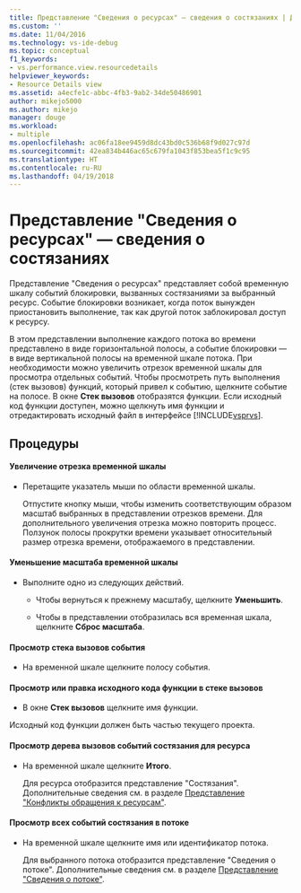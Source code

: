 ```yaml
---
title: Представление "Сведения о ресурсах" — сведения о состязаниях | Документы Майкрософт
ms.custom: ''
ms.date: 11/04/2016
ms.technology: vs-ide-debug
ms.topic: conceptual
f1_keywords:
- vs.performance.view.resourcedetails
helpviewer_keywords:
- Resource Details view
ms.assetid: a4ecfe1c-abbc-4fb3-9ab2-34de50486901
author: mikejo5000
ms.author: mikejo
manager: douge
ms.workload:
- multiple
ms.openlocfilehash: ac06fa18ee9459d8dc43bd0c536b68f9d027c97d
ms.sourcegitcommit: 42ea834b446ac65c679fa1043f853bea5f1c9c95
ms.translationtype: HT
ms.contentlocale: ru-RU
ms.lasthandoff: 04/19/2018
---
```

# <a name="resource-details-view---contention-data"></a>Представление "Сведения о ресурсах" — сведения о состязаниях
Представление "Сведения о ресурсах" представляет собой временную шкалу событий блокировки, вызванных состязаниями за выбранный ресурс. Событие блокировки возникает, когда поток вынужден приостановить выполнение, так как другой поток заблокировал доступ к ресурсу.  
  
 В этом представлении выполнение каждого потока во времени представлено в виде горизонтальной полосы, а событие блокировки — в виде вертикальной полосы на временной шкале потока. При необходимости можно увеличить отрезок временной шкалы для просмотра отдельных событий. Чтобы просмотреть путь выполнения (стек вызовов) функций, который привел к событию, щелкните событие на полосе. В окне **Стек вызовов** отобразятся функции. Если исходный код функции доступен, можно щелкнуть имя функции и отредактировать исходный файл в интерфейсе [!INCLUDE[vsprvs](../code-quality/includes/vsprvs_md.md)].  
  
## <a name="procedures"></a>Процедуры  
  
#### <a name="to-magnify-a-timeline-segment"></a>Увеличение отрезка временной шкалы  
  
-   Перетащите указатель мыши по области временной шкалы.  
  
     Отпустите кнопку мыши, чтобы изменить соответствующим образом масштаб выбранных в представлении отрезков времени. Для дополнительного увеличения отрезка можно повторить процесс. Ползунок полосы прокрутки времени указывает относительный размер отрезка времени, отображаемого в представлении.  
  
#### <a name="to-zoom-out-on-a-timeline"></a>Уменьшение масштаба временной шкалы  
  
-   Выполните одно из следующих действий.  
  
    -   Чтобы вернуться к прежнему масштабу, щелкните **Уменьшить**.  
  
    -   Чтобы в представлении отобразилась вся временная шкала, щелкните **Сброс масштаба**.  
  
#### <a name="to-view-the-call-stack-of-an-event"></a>Просмотр стека вызовов события  
  
-   На временной шкале щелкните полосу события.  
  
#### <a name="to-view-or-edit-the-source-code-of-a-function-in-the-call-stack"></a>Просмотр или правка исходного кода функции в стеке вызовов  
  
-   В окне **Стек вызовов** щелкните имя функции.  
  
 Исходный код функции должен быть частью текущего проекта.  
  
#### <a name="to-view-the-call-tree-of-contention-events-for-the-resource"></a>Просмотр дерева вызовов событий состязания для ресурса  
  
-   На временной шкале щелкните **Итого**.  
  
     Для ресурса отобразится представление "Состязания". Дополнительные сведения см. в разделе [Представление "Конфликты обращения к ресурсам"](../profiling/resource-contentions-view-contention-data.md).  
  
#### <a name="to-view-all-the-contention-events-of-a-thread"></a>Просмотр всех событий состязания в потоке  
  
-   На временной шкале щелкните имя или идентификатор потока.  
  
     Для выбранного потока отобразится представление "Сведения о потоке". Дополнительные сведения см. в разделе [Представление "Сведения о потоке"](../profiling/thread-details-view-contention-data.md).